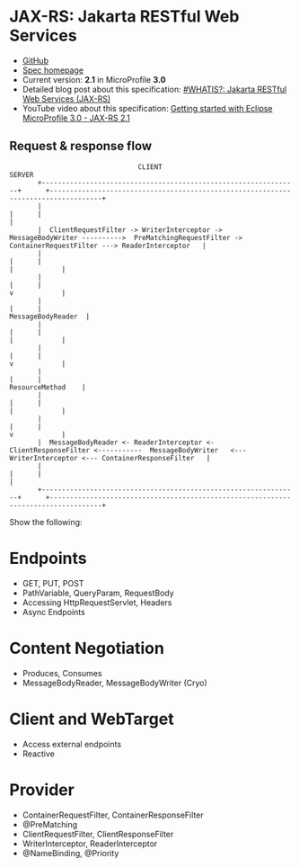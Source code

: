 # JAX-RS: Jakarta RESTful Web Services

* [GitHub](https://github.com/eclipse-ee4j/jaxrs-api)
* [Spec homepage](https://projects.eclipse.org/projects/ee4j.jaxrs)
* Current version: **2.1** in MicroProfile **3.0**
* Detailed blog post about this specification: [#WHATIS?: Jakarta RESTful Web Services (JAX-RS)](https://rieckpil.de/whatis-jakarta-restful-web-services-jax-rs/)
* YouTube video about this specification: [Getting started with Eclipse MicroProfile 3.0 - JAX-RS 2.1]()

## Request & response flow

```
                                CLIENT                                                                              SERVER
       +----------------------------------------------------------------+      +-----------------------------------------------------------------------------------+
       |                                                                |      |                                                                                   |  
       |  ClientRequestFilter -> WriterInterceptor ->  MessageBodyWriter ---------->  PreMatchingRequestFilter ->  ContainerRequestFilter ---> ReaderInterceptor   |
       |                                                                |      |                                                                      |            |
       |                                                                |      |                                                                      v            |
       |                                                                |      |                                                                MessageBodyReader  |
       |                                                                |      |                                                                      |            |
       |                                                                |      |                                                                      v            |
       |                                                                |      |                                                                 ResourceMethod    |
       |                                                                |      |                                                                      |            |
       |                                                                |      |                                                                      v            |
       |  MessageBodyReader <- ReaderInterceptor <- ClientResponseFilter <-----------  MessageBodyWriter   <---   WriterInterceptor <--- ContainerResponseFilter   |
       |                                                                |      |                                                                                   | 
       +----------------------------------------------------------------+      +-----------------------------------------------------------------------------------+
```

Show the following:

# Endpoints

- GET, PUT, POST
- PathVariable, QueryParam, RequestBody
- Accessing HttpRequestServlet, Headers
- Async Endpoints

# Content Negotiation

- Produces, Consumes
- MessageBodyReader, MessageBodyWriter (Cryo)

# Client and WebTarget

- Access external endpoints
- Reactive 

# Provider

- ContainerRequestFilter, ContainerResponseFilter
- @PreMatching
- ClientRequestFilter, ClientResponseFilter
- WriterInterceptor, ReaderInterceptor
- @NameBinding, @Priority